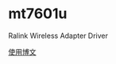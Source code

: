 mt7601u
=======

Ralink Wireless Adapter Driver


[使用博文](http://blog.csdn.net/sumang_87/article/details/38168877)

